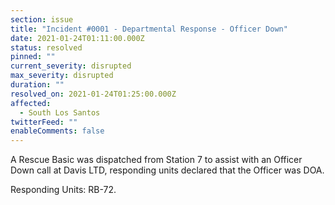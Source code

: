 ```yaml
---
section: issue
title: "Incident #0001 - Departmental Response - Officer Down"
date: 2021-01-24T01:11:00.000Z
status: resolved
pinned: ""
current_severity: disrupted
max_severity: disrupted
duration: ""
resolved_on: 2021-01-24T01:25:00.000Z
affected:
  - South Los Santos
twitterFeed: ""
enableComments: false
---
```

A Rescue Basic was dispatched from Station 7 to assist with an Officer Down call at Davis LTD, responding units declared that the Officer was DOA.



Responding Units: RB-72.